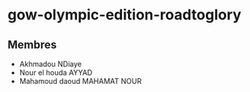 # gow-olympic-edition-roadtoglory

## Membres
- Akhmadou NDiaye
- Nour el houda AYYAD
- Mahamoud daoud MAHAMAT NOUR
